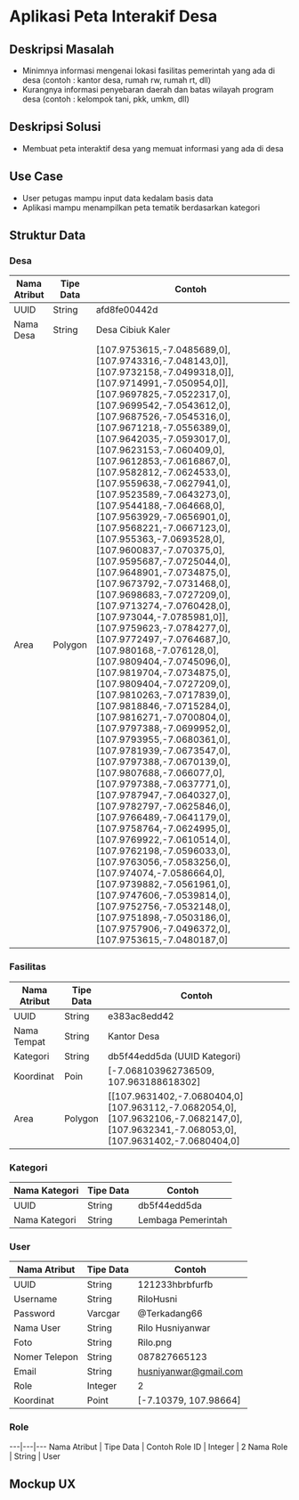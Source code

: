# Aplikasi Peta Interakif Desa

## Deskripsi Masalah
- Minimnya informasi mengenai lokasi fasilitas pemerintah yang ada di desa (contoh : kantor desa, rumah rw, rumah rt, dll)
- Kurangnya informasi penyebaran daerah dan batas wilayah program desa (contoh : kelompok tani, pkk, umkm, dll)

## Deskripsi Solusi
- Membuat peta interaktif desa yang memuat informasi yang ada di desa

## Use Case
- User petugas mampu input data kedalam basis data
- Aplikasi mampu menampilkan peta tematik berdasarkan kategori

## Struktur Data

### Desa
Nama Atribut | Tipe Data | Contoh
---|---|---
UUID | String | afd8fe00442d
Nama Desa | String | Desa Cibiuk Kaler
Area | Polygon | [107.9753615,-7.0485689,0],[107.9743316,-7.048143,0]],[107.9732158,-7.0499318,0]],[107.9714991,-7.050954,0]],[107.9697825,-7.0522317,0],[107.9699542,-7.0543612,0],[107.9687526,-7.0545316,0],[107.9671218,-7.0556389,0],[107.9642035,-7.0593017,0],[107.9623153,-7.060409,0],[107.9612853,-7.0616867,0],[107.9582812,-7.0624533,0],[107.9559638,-7.0627941,0],[107.9523589,-7.0643273,0],[107.9544188,-7.064668,0],[107.9563929,-7.0656901,0],[107.9568221,-7.0667123,0],[107.955363,-7.0693528,0],[107.9600837,-7.070375,0],[107.9595687,-7.0725044,0],[107.9648901,-7.0734875,0],[107.9673792,-7.0731468,0],[107.9698683,-7.0727209,0],[107.9713274,-7.0760428,0],[107.973044,-7.0785981,0]],[107.9759623,-7.0784277,0],[107.9772497,-7.0764687,]0,[107.980168,-7.076128,0],[107.9809404,-7.0745096,0],[107.9819704,-7.0734875,0],[107.9809404,-7.0727209,0],[107.9810263,-7.0717839,0],[107.9818846,-7.0715284,0],[107.9816271,-7.0700804,0],[107.9797388,-7.0699952,0],[107.9793955,-7.0680361,0],[107.9781939,-7.0673547,0],[107.9797388,-7.0670139,0],[107.9807688,-7.066077,0],[107.9797388,-7.0637771,0],[107.9787947,-7.0640327,0],[107.9782797,-7.0625846,0],[107.9766489,-7.0641179,0],[107.9758764,-7.0624995,0],[107.9769922,-7.0610514,0],[107.9762198,-7.0596033,0],[107.9763056,-7.0583256,0],[107.974074,-7.0586664,0],[107.9739882,-7.0561961,0],[107.9747606,-7.0539814,0],[107.9752756,-7.0532148,0],[107.9751898,-7.0503186,0],[107.9757906,-7.0496372,0],[107.9753615,-7.0480187,0]

### Fasilitas
Nama Atribut | Tipe Data | Contoh
---|---|---
UUID | String | e383ac8edd42
Nama Tempat | String | Kantor Desa
Kategori | String | db5f44edd5da (UUID Kategori)
Koordinat | Poin | [-7.068103962736509, 107.963188618302]
Area | Polygon | [[107.9631402,-7.0680404,0] [107.963112,-7.0682054,0], [107.9632106,-7.0682147,0], [107.9632341,-7.068053,0], [107.9631402,-7.0680404,0]

### Kategori
Nama Kategori | Tipe Data | Contoh
---|---|---
UUID | String | db5f44edd5da
Nama Kategori | String | Lembaga Pemerintah

### User
Nama Atribut | Tipe Data | Contoh
---|---|---
UUID | String | 121233hbrbfurfb
Username | String | RiloHusni
Password | Varcgar | @Terkadang66
Nama User | String | Rilo Husniyanwar
Foto | String | Rilo.png
Nomer Telepon | String | 087827665123
Email | String | husniyanwar@gmail.com
Role | Integer | 2
Koordinat | Point | [-7.10379, 107.98664]

### Role
---|---|---
Nama Atribut | Tipe Data | Contoh
Role ID | Integer | 2
Nama Role | String | User

## Mockup UX
